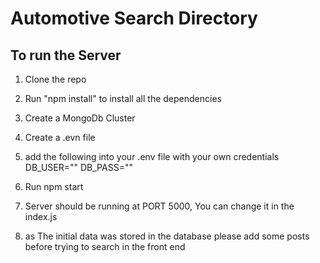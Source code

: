 # Automotive Search Directory

## To run the Server

1. Clone the repo
2. Run "npm install" to install all the dependencies
3. Create a MongoDb Cluster
4. Create a .evn file 
5. add the following into your .env file with your own credentials
  DB_USER="<dbUser>"
  DB_PASS="<bdPassword>"

6. Run npm start
7. Server should be running at PORT 5000, You can change it in the index.js
8. as The initial data was stored in the database please add some posts before trying to search in the front end
